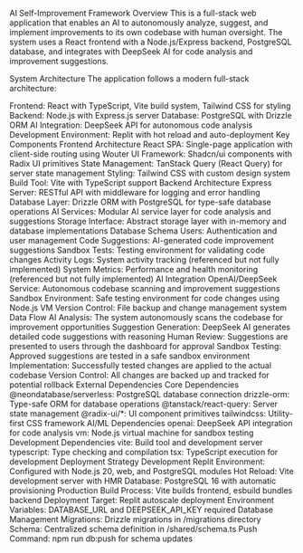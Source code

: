 AI Self-Improvement Framework
Overview
This is a full-stack web application that enables an AI to autonomously analyze, suggest, and implement improvements to its own codebase with human oversight. The system uses a React frontend with a Node.js/Express backend, PostgreSQL database, and integrates with DeepSeek AI for code analysis and improvement suggestions.

System Architecture
The application follows a modern full-stack architecture:

Frontend: React with TypeScript, Vite build system, Tailwind CSS for styling
Backend: Node.js with Express.js server
Database: PostgreSQL with Drizzle ORM
AI Integration: DeepSeek API for autonomous code analysis
Development Environment: Replit with hot reload and auto-deployment
Key Components
Frontend Architecture
React SPA: Single-page application with client-side routing using Wouter
UI Framework: Shadcn/ui components with Radix UI primitives
State Management: TanStack Query (React Query) for server state management
Styling: Tailwind CSS with custom design system
Build Tool: Vite with TypeScript support
Backend Architecture
Express Server: RESTful API with middleware for logging and error handling
Database Layer: Drizzle ORM with PostgreSQL for type-safe database operations
AI Services: Modular AI service layer for code analysis and suggestions
Storage Interface: Abstract storage layer with in-memory and database implementations
Database Schema
Users: Authentication and user management
Code Suggestions: AI-generated code improvement suggestions
Sandbox Tests: Testing environment for validating code changes
Activity Logs: System activity tracking (referenced but not fully implemented)
System Metrics: Performance and health monitoring (referenced but not fully implemented)
AI Integration
OpenAI/DeepSeek Service: Autonomous codebase scanning and improvement suggestions
Sandbox Environment: Safe testing environment for code changes using Node.js VM
Version Control: File backup and change management system
Data Flow
AI Analysis: The system autonomously scans the codebase for improvement opportunities
Suggestion Generation: DeepSeek AI generates detailed code suggestions with reasoning
Human Review: Suggestions are presented to users through the dashboard for approval
Sandbox Testing: Approved suggestions are tested in a safe sandbox environment
Implementation: Successfully tested changes are applied to the actual codebase
Version Control: All changes are backed up and tracked for potential rollback
External Dependencies
Core Dependencies
@neondatabase/serverless: PostgreSQL database connection
drizzle-orm: Type-safe ORM for database operations
@tanstack/react-query: Server state management
@radix-ui/*: UI component primitives
tailwindcss: Utility-first CSS framework
AI/ML Dependencies
openai: DeepSeek API integration for code analysis
vm: Node.js virtual machine for sandbox testing
Development Dependencies
vite: Build tool and development server
typescript: Type checking and compilation
tsx: TypeScript execution for development
Deployment Strategy
Development
Replit Environment: Configured with Node.js 20, web, and PostgreSQL modules
Hot Reload: Vite development server with HMR
Database: PostgreSQL 16 with automatic provisioning
Production
Build Process: Vite builds frontend, esbuild bundles backend
Deployment Target: Replit autoscale deployment
Environment Variables: DATABASE_URL and DEEPSEEK_API_KEY required
Database Management
Migrations: Drizzle migrations in /migrations directory
Schema: Centralized schema definition in /shared/schema.ts
Push Command: npm run db:push for schema updates
